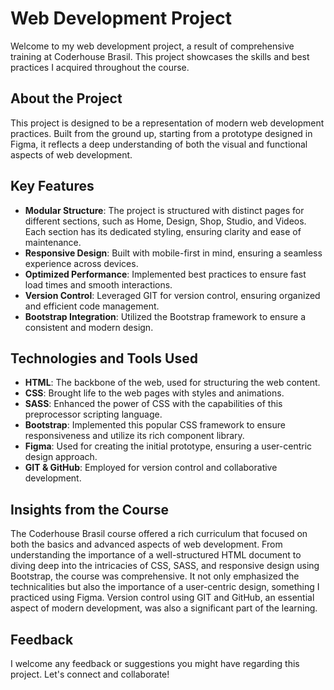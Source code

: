 # Web Development Project

Welcome to my web development project, a result of comprehensive training at Coderhouse Brasil. This project showcases the skills and best practices I acquired throughout the course.

## About the Project
This project is designed to be a representation of modern web development practices. Built from the ground up, starting from a prototype designed in Figma, it reflects a deep understanding of both the visual and functional aspects of web development.

## Key Features

- **Modular Structure**: The project is structured with distinct pages for different sections, such as Home, Design, Shop, Studio, and Videos. Each section has its dedicated styling, ensuring clarity and ease of maintenance.
- **Responsive Design**: Built with mobile-first in mind, ensuring a seamless experience across devices.
- **Optimized Performance**: Implemented best practices to ensure fast load times and smooth interactions.
- **Version Control**: Leveraged GIT for version control, ensuring organized and efficient code management.
- **Bootstrap Integration**: Utilized the Bootstrap framework to ensure a consistent and modern design.

## Technologies and Tools Used

- **HTML**: The backbone of the web, used for structuring the web content.
- **CSS**: Brought life to the web pages with styles and animations.
- **SASS**: Enhanced the power of CSS with the capabilities of this preprocessor scripting language.
- **Bootstrap**: Implemented this popular CSS framework to ensure responsiveness and utilize its rich component library.
- **Figma**: Used for creating the initial prototype, ensuring a user-centric design approach.
- **GIT & GitHub**: Employed for version control and collaborative development.

## Insights from the Course
The Coderhouse Brasil course offered a rich curriculum that focused on both the basics and advanced aspects of web development. From understanding the importance of a well-structured HTML document to diving deep into the intricacies of CSS, SASS, and responsive design using Bootstrap, the course was comprehensive. It not only emphasized the technicalities but also the importance of a user-centric design, something I practiced using Figma. Version control using GIT and GitHub, an essential aspect of modern development, was also a significant part of the learning.

## Feedback
I welcome any feedback or suggestions you might have regarding this project. Let's connect and collaborate!
